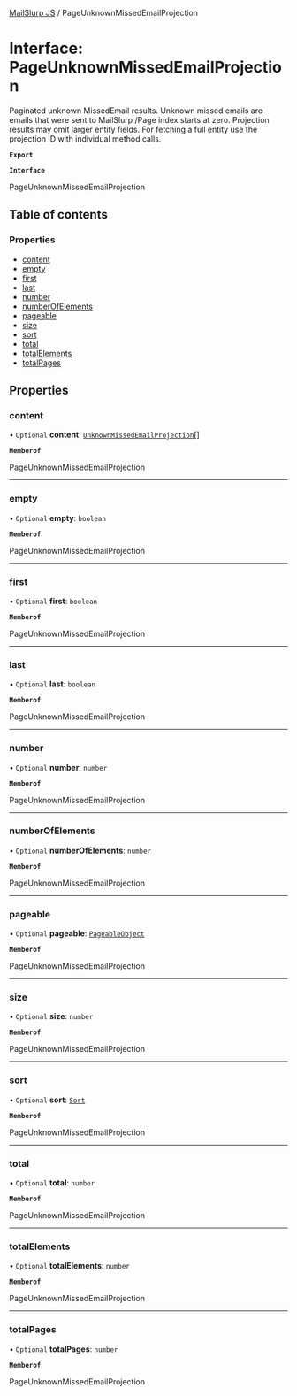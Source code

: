 [MailSlurp JS](../README.md) / PageUnknownMissedEmailProjection

# Interface: PageUnknownMissedEmailProjection

Paginated unknown MissedEmail results. Unknown missed emails are emails that were sent to MailSlurp /Page index starts at zero. Projection results may omit larger entity fields. For fetching a full entity use the projection ID with individual method calls.

**`Export`**

**`Interface`**

PageUnknownMissedEmailProjection

## Table of contents

### Properties

- [content](PageUnknownMissedEmailProjection.md#content)
- [empty](PageUnknownMissedEmailProjection.md#empty)
- [first](PageUnknownMissedEmailProjection.md#first)
- [last](PageUnknownMissedEmailProjection.md#last)
- [number](PageUnknownMissedEmailProjection.md#number)
- [numberOfElements](PageUnknownMissedEmailProjection.md#numberofelements)
- [pageable](PageUnknownMissedEmailProjection.md#pageable)
- [size](PageUnknownMissedEmailProjection.md#size)
- [sort](PageUnknownMissedEmailProjection.md#sort)
- [total](PageUnknownMissedEmailProjection.md#total)
- [totalElements](PageUnknownMissedEmailProjection.md#totalelements)
- [totalPages](PageUnknownMissedEmailProjection.md#totalpages)

## Properties

### content

• `Optional` **content**: [`UnknownMissedEmailProjection`](UnknownMissedEmailProjection.md)[]

**`Memberof`**

PageUnknownMissedEmailProjection

___

### empty

• `Optional` **empty**: `boolean`

**`Memberof`**

PageUnknownMissedEmailProjection

___

### first

• `Optional` **first**: `boolean`

**`Memberof`**

PageUnknownMissedEmailProjection

___

### last

• `Optional` **last**: `boolean`

**`Memberof`**

PageUnknownMissedEmailProjection

___

### number

• `Optional` **number**: `number`

**`Memberof`**

PageUnknownMissedEmailProjection

___

### numberOfElements

• `Optional` **numberOfElements**: `number`

**`Memberof`**

PageUnknownMissedEmailProjection

___

### pageable

• `Optional` **pageable**: [`PageableObject`](PageableObject.md)

**`Memberof`**

PageUnknownMissedEmailProjection

___

### size

• `Optional` **size**: `number`

**`Memberof`**

PageUnknownMissedEmailProjection

___

### sort

• `Optional` **sort**: [`Sort`](Sort.md)

**`Memberof`**

PageUnknownMissedEmailProjection

___

### total

• `Optional` **total**: `number`

**`Memberof`**

PageUnknownMissedEmailProjection

___

### totalElements

• `Optional` **totalElements**: `number`

**`Memberof`**

PageUnknownMissedEmailProjection

___

### totalPages

• `Optional` **totalPages**: `number`

**`Memberof`**

PageUnknownMissedEmailProjection
